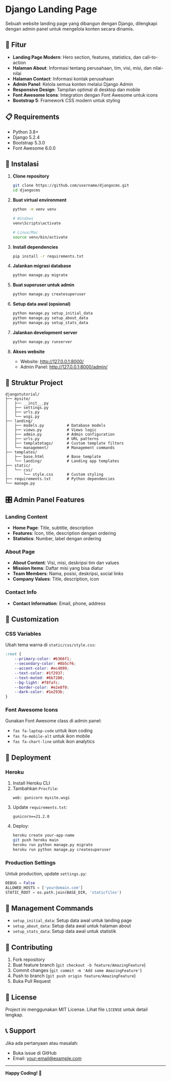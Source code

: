 # Django Landing Page

Sebuah website landing page yang dibangun dengan Django, dilengkapi dengan admin panel untuk mengelola konten secara dinamis.

## 🌟 Fitur

- **Landing Page Modern**: Hero section, features, statistics, dan call-to-action
- **Halaman About**: Informasi tentang perusahaan, tim, visi, misi, dan nilai-nilai
- **Halaman Contact**: Informasi kontak perusahaan
- **Admin Panel**: Kelola semua konten melalui Django Admin
- **Responsive Design**: Tampilan optimal di desktop dan mobile
- **Font Awesome Icons**: Integration dengan Font Awesome untuk icons
- **Bootstrap 5**: Framework CSS modern untuk styling

## 📋 Requirements

- Python 3.8+
- Django 5.2.4
- Bootstrap 5.3.0
- Font Awesome 6.0.0

## 🚀 Instalasi

1. **Clone repository**
   ```bash
   git clone https://github.com/username/djangocms.git
   cd djangocms
   ```

2. **Buat virtual environment**
   ```bash
   python -m venv venv
   
   # Windows
   venv\Scripts\activate
   
   # Linux/Mac
   source venv/bin/activate
   ```

3. **Install dependencies**
   ```bash
   pip install -r requirements.txt
   ```

4. **Jalankan migrasi database**
   ```bash
   python manage.py migrate
   ```

5. **Buat superuser untuk admin**
   ```bash
   python manage.py createsuperuser
   ```

6. **Setup data awal (opsional)**
   ```bash
   python manage.py setup_initial_data
   python manage.py setup_about_data
   python manage.py setup_stats_data
   ```

7. **Jalankan development server**
   ```bash
   python manage.py runserver
   ```

8. **Akses website**
   - Website: http://127.0.0.1:8000/
   - Admin Panel: http://127.0.0.1:8000/admin/

## 📁 Struktur Project

```
djangotutorial/
├── mysite/
│   ├── __init__.py
│   ├── settings.py
│   ├── urls.py
│   └── wsgi.py
├── landing/
│   ├── models.py          # Database models
│   ├── views.py           # Views logic
│   ├── admin.py           # Admin configuration
│   ├── urls.py            # URL patterns
│   ├── templatetags/      # Custom template filters
│   └── management/        # Management commands
├── templates/
│   ├── base.html          # Base template
│   └── landing/           # Landing app templates
├── static/
│   └── css/
│       └── style.css      # Custom styling
├── requirements.txt       # Python dependencies
└── manage.py
```

## 🎛️ Admin Panel Features

### Landing Content
- **Home Page**: Title, subtitle, description
- **Features**: Icon, title, description dengan ordering
- **Statistics**: Number, label dengan ordering

### About Page
- **About Content**: Visi, misi, deskripsi tim dan values
- **Mission Items**: Daftar misi yang bisa diatur
- **Team Members**: Nama, posisi, deskripsi, social links
- **Company Values**: Title, description, icon

### Contact Info
- **Contact Information**: Email, phone, address

## 🎨 Customization

### CSS Variables
Ubah tema warna di `static/css/style.css`:
```css
:root {
    --primary-color: #6366f1;
    --secondary-color: #8b5cf6;
    --accent-color: #ec4899;
    --text-color: #1f2937;
    --text-muted: #6b7280;
    --bg-light: #f8fafc;
    --border-color: #e2e8f0;
    --dark-color: #1e293b;
}
```

### Font Awesome Icons
Gunakan Font Awesome class di admin panel:
- `fas fa-laptop-code` untuk ikon coding
- `fas fa-mobile-alt` untuk ikon mobile
- `fas fa-chart-line` untuk ikon analytics

## 🚢 Deployment

### Heroku
1. Install Heroku CLI
2. Tambahkan `Procfile`:
   ```
   web: gunicorn mysite.wsgi
   ```
3. Update `requirements.txt`:
   ```
   gunicorn==21.2.0
   ```
4. Deploy:
   ```bash
   heroku create your-app-name
   git push heroku main
   heroku run python manage.py migrate
   heroku run python manage.py createsuperuser
   ```

### Production Settings
Untuk production, update `settings.py`:
```python
DEBUG = False
ALLOWED_HOSTS = ['yourdomain.com']
STATIC_ROOT = os.path.join(BASE_DIR, 'staticfiles')
```

## 📝 Management Commands

- `setup_initial_data`: Setup data awal untuk landing page
- `setup_about_data`: Setup data awal untuk halaman about
- `setup_stats_data`: Setup data awal untuk statistik

## 🤝 Contributing

1. Fork repository
2. Buat feature branch (`git checkout -b feature/AmazingFeature`)
3. Commit changes (`git commit -m 'Add some AmazingFeature'`)
4. Push to branch (`git push origin feature/AmazingFeature`)
5. Buka Pull Request

## 📄 License

Project ini menggunakan MIT License. Lihat file `LICENSE` untuk detail lengkap.

## 📞 Support

Jika ada pertanyaan atau masalah:
- Buka issue di GitHub
- Email: your-email@example.com

---

**Happy Coding! 🚀**
